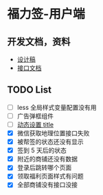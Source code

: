 # 福力签-用户端
## 开发文档，资料
- [设计稿](https://lanhuapp.com/web/#/item/project/board/detail?pid=f729a31f-268c-4edc-a390-4c18a4a48191&project_id=f729a31f-268c-4edc-a390-4c18a4a48191&image_id=ded973bc-e59e-42e4-90d0-0393759cd14d)
- [接口文档](http://api.fuliqian.com/swagger/index.html)

## TODO List
- [ ] less 全局样式变量配置没有用
- [ ] 广告弹框组件
- [ ] [动态设置 title](https://juejin.im/post/5d355c3f6fb9a07eb15d9383)
- [x] 微信获取地理位置接口失败
- [x] 被帮签的状态还没有显示
- [x] 签到 5 天后的状态
- [x] 附近的商铺还没有数据
- [x] 登录后跳转哪个页面
- [x] 领取福利页面样式有问题
- [x] 全部商铺没有接口没接